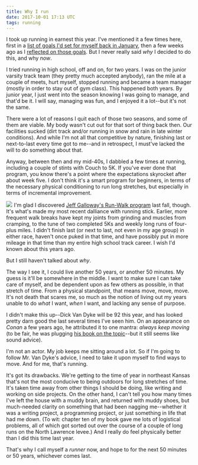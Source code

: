 ```yaml
---
title: Why I run
date: 2017-10-01 17:13 UTC
tags: running
---
```


I took up running in earnest this year. I've mentioned it a few times here, first in a [list of goals I'd set for myself back in January](/posts/2017/01/goal-status-report.html), then a few weeks ago as I [reflected on those goals](/posts/2017/09/goal-status-q3.html). But I never really said _why_ I decided to do this, and why _now_.

I tried running in high school, off and on, for two years. I was on the junior varsity track team (they pretty much accepted anybody), ran the mile at a couple of meets, hurt myself, stopped running and became a team manager (mostly in order to stay out of gym class). This happened both years. By junior year, I just went into the season knowing I was going to manage, and that'd be it. I will say, managing was fun, and I enjoyed it a lot--but it's not the same.

There were a lot of reasons I quit each of those two seasons, and some of them are viable. My body wasn't cut out for that sort of thing back then. Our facilities sucked (dirt track and/or running in snow and rain in late winter conditions). And while I'm not all that competitive by nature, finishing last or next-to-last every time got to me--and in retrospect, I must've lacked the will to do something about that.

Anyway, between then and my mid-40s, I dabbled a few times at running, including a couple of stints with Couch to 5K. If you've ever done that program, you know there's a point where the expectations skyrocket after about week five. I don't think it's a smart program for beginners, in terms of the necessary physical conditioning to run long stretches, but especially in terms of incremental improvement.

<a href="https://www.amazon.com/Run-Walk-Method%C2%B7/dp/1782550828/ref=as_li_ss_il?ie=UTF8&qid=1506880782&sr=8-1&keywords=galloway+run+walk&linkCode=li3&tag=everrail-20&linkId=8051014822a2d7f97cc543b0af9979e1" target="_blank"><img class="amazon-book-cover" src="//ws-na.amazon-adsystem.com/widgets/q?_encoding=UTF8&ASIN=1782550828&Format=_SL250_&ID=AsinImage&MarketPlace=US&ServiceVersion=20070822&WS=1&tag=everrail-20" ></a><img src="https://ir-na.amazon-adsystem.com/e/ir?t=everrail-20&l=li3&o=1&a=1782550828" width="1" height="1" border="0" alt="" style="border:none !important; margin:0px !important;" />
I'm glad I discovered [Jeff Galloway's Run-Walk program](http://amzn.to/2xQiBGT) last fall, though. It's what's made my most recent dalliance with running stick. Earlier, more frequent walk breaks have kept my joints from grinding and muscles from cramping, to the tune of two completed 5Ks and weekly long runs of four-plus miles. I didn't finish last (or next to last, not even in my age group) in either race, haven't once puked in that time, and have possibly put in more mileage in that time than my entire high school track career. I wish I'd known about this years ago.

But I still haven't talked about _why_.

The way I see it, I could live another 50 years, or another 50 minutes. My guess is it'll be somewhere in the middle. I want to make sure I can take care of myself, and be dependent upon as few others as possible, in that stretch of time. From a physical standpoint, that means move, move, move. It's not death that scares me, so much as the notion of living out my years unable to do _what_ I want, _when_ I want, and lacking any sense of purpose.

I didn't make this up--Dick Van Dyke will be 92 this year, and has looked pretty darn good the last several times I've seen him. On an appearance on _Conan_ a few years ago, he attributed it to one mantra: _always keep moving_ (to be fair, he was plugging [his book on the topic](http://amzn.to/2fD3Hdd)--but it still seems like sound advice).

I'm not an actor. My job keeps me sitting around a lot. So if I'm going to follow Mr. Van Dyke's advice, I need to take it upon myself to find ways to move. And for me, that's running.

It's got its drawbacks. We're getting to the time of year in northeast Kansas that's not the most conducive to being outdoors for long stretches of time. It's taken time away from other things I should be doing, like writing and working on side projects. On the other hand, I can't tell you how many times I've left the house with a muddy brain, and returned with muddy shoes, but much-needed clarity on something that had been nagging me--whether it was a writing project, a programming project, or just something in life that had me down. (To wit: chapter ten of my book gave me lots of logistical problems, all of which got sorted out over the course of a couple of long runs on the North Lawrence levee.) And I really do feel physically better than I did this time last year.

That's why I call myself a _runner_ now, and hope to for the next 50 minutes or 50 years, whichever comes last.
